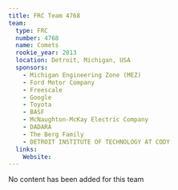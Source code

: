 ```yaml
---
title: FRC Team 4768
team:
  type: FRC
  number: 4768
  name: Comets
  rookie_year: 2013
  location: Detroit, Michigan, USA
  sponsors:
    - Michigan Engineering Zone (MEZ)
    - Ford Motor Company
    - Freescale
    - Google
    - Toyota
    - BASF
    - McNaughton-McKay Electric Company
    - DADARA
    - The Berg Family
    - DETROIT INSTITUTE OF TECHNOLOGY AT CODY
  links:
    Website: 
---
```

No content has been added for this team